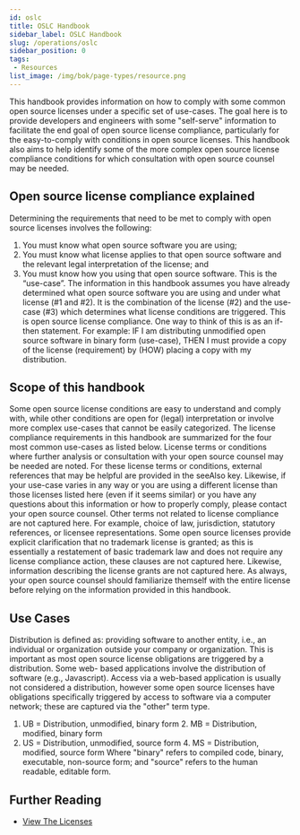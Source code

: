 ```yaml
---
id: oslc
title: OSLC Handbook
sidebar_label: OSLC Handbook
slug: /operations/oslc
sidebar_position: 0
tags:
 - Resources
list_image: /img/bok/page-types/resource.png
---
```


This handbook provides information on how to comply with some common open source licenses under a specific set of use-cases. The goal here is to provide developers and engineers with some "self-serve" information to facilitate the end goal of open source license compliance, particularly for the easy-to-comply with conditions in open source licenses. This handbook also aims to help identify some of the more complex open source license compliance conditions for which consultation with open source counsel may be needed.

## Open source license compliance explained
Determining the requirements that need to be met to comply with open source licenses involves the following:
1. You must know what open source software you are using;
2. You must know what license applies to that open source software and the relevant legal interpretation of the license; and
3. You must know how you using that open source software. This is the “use-case”.
The information in this handbook assumes you have already determined what open source software you are using and under what license (#1 and #2). It is the combination of the license (#2) and the use-case (#3) which determines what license conditions are triggered. This is open source license compliance.
One way to think of this is as an if-then statement. For example: IF I am distributing unmodified open source software in binary form (use-case), THEN I must provide a copy of the license (requirement) by (HOW) placing a copy with my distribution.

## Scope of this handbook
Some open source license conditions are easy to understand and comply with, while other conditions are open for (legal) interpretation or involve more complex use-cases that cannot be easily categorized. The license compliance requirements in this handbook are summarized for the four most common use-cases as listed below. License terms or conditions where further analysis or consultation with your open source counsel may be needed are noted. For these license terms or conditions, external references that may be helpful are provided in the seeAlso key. Likewise, if your use-case varies in any way or you are using a different license than those licenses listed here (even if it seems similar) or you have any questions about this information or how to properly comply, please contact your open source counsel.
Other terms not related to license compliance are not captured here. For example, choice of law, jurisdiction, statutory references, or licensee representations. Some open source licenses provide explicit clarification that no trademark license is granted; as this is essentially a restatement of basic trademark law and does not require any license compliance action, these clauses are not captured here. Likewise, information describing the license grants are not captured here. As always, your open source counsel should familiarize themself with the entire license before relying on the information provided in this handbook.


## Use Cases
Distribution is defined as:
     providing software to another entity, i.e., an individual or organization outside
     your company or organization.
This is important as most open source license obligations are triggered by a distribution. Some web- based applications involve the distribution of software (e.g., Javascript). Access via a web-based application is usually not considered a distribution, however some open source licenses have obligations specifically triggered by access to software via a computer network; these are captured via the "other" term type.
1. UB = Distribution, unmodified, binary form 2. MB = Distribution, modified, binary form
3. US = Distribution, unmodified, source form 4. MS = Distribution, modified, source form
Where "binary" refers to compiled code, binary, executable, non-source form; and "source" refers to the human readable, editable form.

## Further Reading

- [View The Licenses](../osr-resources/oslc-licenses)